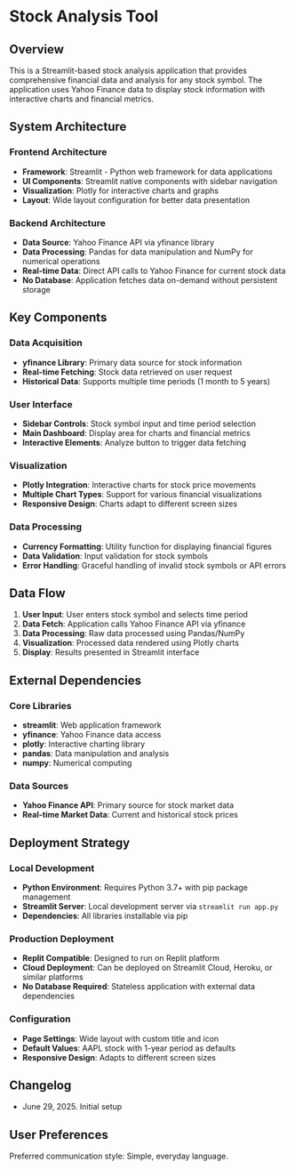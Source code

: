 # Stock Analysis Tool

## Overview

This is a Streamlit-based stock analysis application that provides comprehensive financial data and analysis for any stock symbol. The application uses Yahoo Finance data to display stock information with interactive charts and financial metrics.

## System Architecture

### Frontend Architecture
- **Framework**: Streamlit - Python web framework for data applications
- **UI Components**: Streamlit native components with sidebar navigation
- **Visualization**: Plotly for interactive charts and graphs
- **Layout**: Wide layout configuration for better data presentation

### Backend Architecture
- **Data Source**: Yahoo Finance API via yfinance library
- **Data Processing**: Pandas for data manipulation and NumPy for numerical operations
- **Real-time Data**: Direct API calls to Yahoo Finance for current stock data
- **No Database**: Application fetches data on-demand without persistent storage

## Key Components

### Data Acquisition
- **yfinance Library**: Primary data source for stock information
- **Real-time Fetching**: Stock data retrieved on user request
- **Historical Data**: Supports multiple time periods (1 month to 5 years)

### User Interface
- **Sidebar Controls**: Stock symbol input and time period selection
- **Main Dashboard**: Display area for charts and financial metrics
- **Interactive Elements**: Analyze button to trigger data fetching

### Visualization
- **Plotly Integration**: Interactive charts for stock price movements
- **Multiple Chart Types**: Support for various financial visualizations
- **Responsive Design**: Charts adapt to different screen sizes

### Data Processing
- **Currency Formatting**: Utility function for displaying financial figures
- **Data Validation**: Input validation for stock symbols
- **Error Handling**: Graceful handling of invalid stock symbols or API errors

## Data Flow

1. **User Input**: User enters stock symbol and selects time period
2. **Data Fetch**: Application calls Yahoo Finance API via yfinance
3. **Data Processing**: Raw data processed using Pandas/NumPy
4. **Visualization**: Processed data rendered using Plotly charts
5. **Display**: Results presented in Streamlit interface

## External Dependencies

### Core Libraries
- **streamlit**: Web application framework
- **yfinance**: Yahoo Finance data access
- **plotly**: Interactive charting library
- **pandas**: Data manipulation and analysis
- **numpy**: Numerical computing

### Data Sources
- **Yahoo Finance API**: Primary source for stock market data
- **Real-time Market Data**: Current and historical stock prices

## Deployment Strategy

### Local Development
- **Python Environment**: Requires Python 3.7+ with pip package management
- **Streamlit Server**: Local development server via `streamlit run app.py`
- **Dependencies**: All libraries installable via pip

### Production Deployment
- **Replit Compatible**: Designed to run on Replit platform
- **Cloud Deployment**: Can be deployed on Streamlit Cloud, Heroku, or similar platforms
- **No Database Required**: Stateless application with external data dependencies

### Configuration
- **Page Settings**: Wide layout with custom title and icon
- **Default Values**: AAPL stock with 1-year period as defaults
- **Responsive Design**: Adapts to different screen sizes

## Changelog

- June 29, 2025. Initial setup

## User Preferences

Preferred communication style: Simple, everyday language.